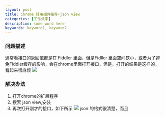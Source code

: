 ```yaml
---
layout: post
title: Chrome 好用插件推荐-json view
categories: [工作效率]
description: some word here
keywords: keyword1, keyword2
---
```


### 问题描述
通常看接口的返回值都是在 Fiddler 里面，但是Fidller 里面空间狭小，或者为了避免Fiddler缓存的影响，会在chrome里面打开接口，但是，打开的结果是这样的，看起来很麻烦
![](2015-12-20-json1.png)
### 解决办法
1. 打开chrome的扩展程序
2. 搜索 json view,安装
3. 再次打开刚才的接口，如下所示
![](2015-12-20-json2.png)
json 的格式很清楚，而且
